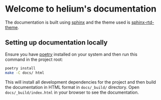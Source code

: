 # Welcome to helium's documentation

The documentation is built using
[sphinx](https://www.sphinx-doc.org/en/master/index.html) and the theme used is
[sphinx-rtd-theme](https://sphinx-rtd-theme.readthedocs.io/en/stable/).

## Setting up documentation locally

Ensure you have [poetry](https://python-poetry.org/docs/) installed on your
system and then run this command in the project root:

```bash
poetry install
make -C docs/ html
```

This will install all development dependencies for the project and then build
the documentation in HTML format in `docs/_build/` directory. Open
`docs/_build/index.html` in your browser to see the documentation.
